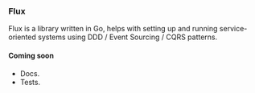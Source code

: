 ### Flux

Flux is a library written in Go, helps with setting up and running service-oriented systems using DDD / Event Sourcing / CQRS patterns.


#### Coming soon
- Docs.
- Tests.



